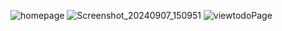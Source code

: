 ![homepage](https://github.com/user-attachments/assets/4dc6f950-98be-4c2f-b4ca-6314cb724904)
![Screenshot_20240907_150951](https://github.com/user-attachments/assets/df145acd-f826-41e7-9667-39463cbb22c3)
![viewtodoPage](https://github.com/user-attachments/assets/578731a8-9a3c-4981-9efe-52696660cd44)
